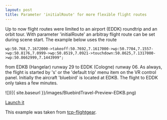 ```yaml
---
layout: post
title: Parameter 'initialRoute' for more flexible flight routes
---
```

Up to now flight routes were limited to an airport (EDDK) roundtrip and an orbit tour. With parameter
'initialRoute' an arbitray flight route can be set during scene start. The example below uses the route

```
wp:50.768,7.1672000->takeoff:50.7692,7.1617000->wp:50.7704,7.1557->wp:50.8176,7.0999->wp:50.8519,7.0921->touchdown:50.8625,7.1317000->wp:50.8662999,7.1443999";
```

from EDKB (Hangelar) runway 29 to EDDK (Cologne) runway 06. As always, the flight is started by 's' or the 'default trip' menu item on the VR control panel.
Initially the aircraft 'bluebird' is located at EDKB. The flight to EDDK only takes a few minutes.

![]({{ site.baseurl }}/images/BluebirdTravel-Preview-EDKB.png)



[Launch it](https://ubuntu-server.udehlavj1efjeuqv.myfritz.net/publicweb/tcp-flightgear/webgl.html?scene=TravelSceneBluebird&vr-controlpanel-posrot=0,0,0,200,90,0&offsetVR=0.0,%200.0,%200.0&devmode=false&teamSize=1&enableHud=false&enableNearView=false&initialVehicle=bluebird&initialRoute=wp:50.768,7.1672000-%3Etakeoff:50.7692,7.1617000-%3Ewp:50.7704,7.1557-%3Ewp:50.8176,7.0999-%3Ewp:50.8519,7.0921-%3Etouchdown:50.8625,7.1317000-%3Ewp:50.8662999,7.1443999)

This example was taken from [tcp-flightgear](https://thomass171.github.io/tcp-flightgear/tcp-flightgear.html).
